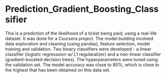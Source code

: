 # Prediction_Gradient_Boosting_Classsifier
This is a prediction of the likelihood of a ticket being paid, using a real-life dataset. It was done for a Coursera project.
The model building involved data exploration and cleaning (using pandas), feature selection, model training and validation. Two binary classifiers were developed - a linear classifier (logistic regresssion w/ L1 regularalizer) and a non-linear classifier (gradient-boosted decision trees). The hyperparameters were tuned using the validation set. The model accuracy was close to 80%, which is close to the highest that has been obtained on this data set.
